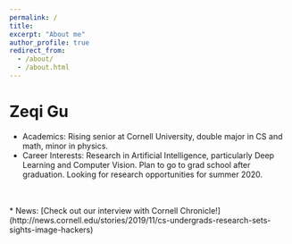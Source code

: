 ```yaml
---
permalink: /
title:
excerpt: "About me"
author_profile: true
redirect_from: 
  - /about/
  - /about.html
---
```

Zeqi Gu
======
* Academics: Rising senior at Cornell University, double major in CS and math, minor in physics.
* Career Interests: Research in Artificial Intelligence, particularly Deep Learning and Computer Vision. Plan to go to grad school after graduation. Looking for research opportunities for summer 2020.
<br>
<br>
* News: [Check out our interview with Cornell Chronicle!](http://news.cornell.edu/stories/2019/11/cs-undergrads-research-sets-sights-image-hackers)